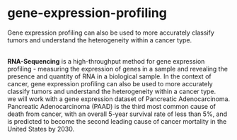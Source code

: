 # gene-expression-profiling
Gene expression profiling can also be used to more accurately classify tumors and understand the heterogeneity within a cancer type.

<br>
<b>RNA-Sequencing</b> is a high-throughput method for gene expression profiling - measuring the expression of genes in a sample and revealing the presence and quantity of RNA in a biological sample. In the context of cancer, gene expression profiling can also be used to more accurately classify tumors and understand the heterogeneity within a cancer type. 
<br>
we will work with a gene expression dataset of Pancreatic Adenocarcinoma. Pancreatic Adenocarcinoma (PAAD) is the third most common cause of death from cancer, with an overall 5-year survival rate of less than 5%, and is predicted to become the second leading cause of cancer mortality in the United States by 2030.
